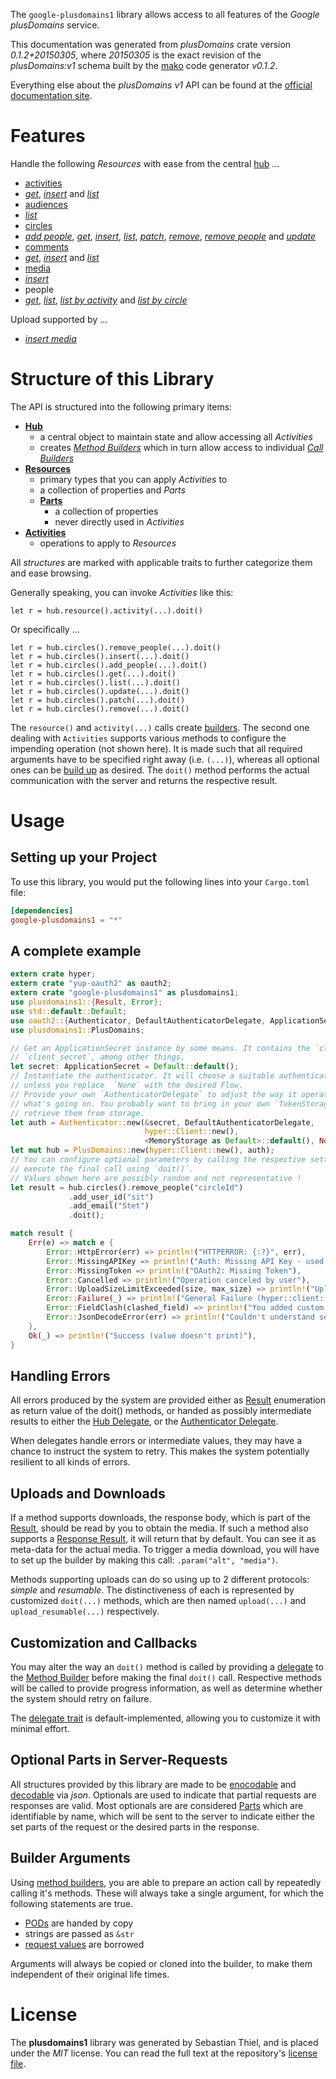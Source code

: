 <!---
DO NOT EDIT !
This file was generated automatically from 'src/mako/api/README.md.mako'
DO NOT EDIT !
-->
The `google-plusdomains1` library allows access to all features of the *Google plusDomains* service.

This documentation was generated from *plusDomains* crate version *0.1.2+20150305*, where *20150305* is the exact revision of the *plusDomains:v1* schema built by the [mako](http://www.makotemplates.org/) code generator *v0.1.2*.

Everything else about the *plusDomains* *v1* API can be found at the
[official documentation site](https://developers.google.com/+/domains/).
# Features

Handle the following *Resources* with ease from the central [hub](http://byron.github.io/google-apis-rs/google-plusdomains1/struct.PlusDomains.html) ... 

* [activities](http://byron.github.io/google-apis-rs/google-plusdomains1/struct.Activity.html)
 * [*get*](http://byron.github.io/google-apis-rs/google-plusdomains1/struct.ActivityGetCall.html), [*insert*](http://byron.github.io/google-apis-rs/google-plusdomains1/struct.ActivityInsertCall.html) and [*list*](http://byron.github.io/google-apis-rs/google-plusdomains1/struct.ActivityListCall.html)
* [audiences](http://byron.github.io/google-apis-rs/google-plusdomains1/struct.Audience.html)
 * [*list*](http://byron.github.io/google-apis-rs/google-plusdomains1/struct.AudienceListCall.html)
* [circles](http://byron.github.io/google-apis-rs/google-plusdomains1/struct.Circle.html)
 * [*add people*](http://byron.github.io/google-apis-rs/google-plusdomains1/struct.CircleAddPeopleCall.html), [*get*](http://byron.github.io/google-apis-rs/google-plusdomains1/struct.CircleGetCall.html), [*insert*](http://byron.github.io/google-apis-rs/google-plusdomains1/struct.CircleInsertCall.html), [*list*](http://byron.github.io/google-apis-rs/google-plusdomains1/struct.CircleListCall.html), [*patch*](http://byron.github.io/google-apis-rs/google-plusdomains1/struct.CirclePatchCall.html), [*remove*](http://byron.github.io/google-apis-rs/google-plusdomains1/struct.CircleRemoveCall.html), [*remove people*](http://byron.github.io/google-apis-rs/google-plusdomains1/struct.CircleRemovePeopleCall.html) and [*update*](http://byron.github.io/google-apis-rs/google-plusdomains1/struct.CircleUpdateCall.html)
* [comments](http://byron.github.io/google-apis-rs/google-plusdomains1/struct.Comment.html)
 * [*get*](http://byron.github.io/google-apis-rs/google-plusdomains1/struct.CommentGetCall.html), [*insert*](http://byron.github.io/google-apis-rs/google-plusdomains1/struct.CommentInsertCall.html) and [*list*](http://byron.github.io/google-apis-rs/google-plusdomains1/struct.CommentListCall.html)
* [media](http://byron.github.io/google-apis-rs/google-plusdomains1/struct.Media.html)
 * [*insert*](http://byron.github.io/google-apis-rs/google-plusdomains1/struct.MediaInsertCall.html)
* people
 * [*get*](http://byron.github.io/google-apis-rs/google-plusdomains1/struct.PeopleGetCall.html), [*list*](http://byron.github.io/google-apis-rs/google-plusdomains1/struct.PeopleListCall.html), [*list by activity*](http://byron.github.io/google-apis-rs/google-plusdomains1/struct.PeopleListByActivityCall.html) and [*list by circle*](http://byron.github.io/google-apis-rs/google-plusdomains1/struct.PeopleListByCircleCall.html)


Upload supported by ...

* [*insert media*](http://byron.github.io/google-apis-rs/google-plusdomains1/struct.MediaInsertCall.html)



# Structure of this Library

The API is structured into the following primary items:

* **[Hub](http://byron.github.io/google-apis-rs/google-plusdomains1/struct.PlusDomains.html)**
    * a central object to maintain state and allow accessing all *Activities*
    * creates [*Method Builders*](http://byron.github.io/google-apis-rs/google-plusdomains1/trait.MethodsBuilder.html) which in turn
      allow access to individual [*Call Builders*](http://byron.github.io/google-apis-rs/google-plusdomains1/trait.CallBuilder.html)
* **[Resources](http://byron.github.io/google-apis-rs/google-plusdomains1/trait.Resource.html)**
    * primary types that you can apply *Activities* to
    * a collection of properties and *Parts*
    * **[Parts](http://byron.github.io/google-apis-rs/google-plusdomains1/trait.Part.html)**
        * a collection of properties
        * never directly used in *Activities*
* **[Activities](http://byron.github.io/google-apis-rs/google-plusdomains1/trait.CallBuilder.html)**
    * operations to apply to *Resources*

All *structures* are marked with applicable traits to further categorize them and ease browsing.

Generally speaking, you can invoke *Activities* like this:

```Rust,ignore
let r = hub.resource().activity(...).doit()
```

Or specifically ...

```ignore
let r = hub.circles().remove_people(...).doit()
let r = hub.circles().insert(...).doit()
let r = hub.circles().add_people(...).doit()
let r = hub.circles().get(...).doit()
let r = hub.circles().list(...).doit()
let r = hub.circles().update(...).doit()
let r = hub.circles().patch(...).doit()
let r = hub.circles().remove(...).doit()
```

The `resource()` and `activity(...)` calls create [builders][builder-pattern]. The second one dealing with `Activities` 
supports various methods to configure the impending operation (not shown here). It is made such that all required arguments have to be 
specified right away (i.e. `(...)`), whereas all optional ones can be [build up][builder-pattern] as desired.
The `doit()` method performs the actual communication with the server and returns the respective result.

# Usage

## Setting up your Project

To use this library, you would put the following lines into your `Cargo.toml` file:

```toml
[dependencies]
google-plusdomains1 = "*"
```

## A complete example

```Rust
extern crate hyper;
extern crate "yup-oauth2" as oauth2;
extern crate "google-plusdomains1" as plusdomains1;
use plusdomains1::{Result, Error};
use std::default::Default;
use oauth2::{Authenticator, DefaultAuthenticatorDelegate, ApplicationSecret, MemoryStorage};
use plusdomains1::PlusDomains;

// Get an ApplicationSecret instance by some means. It contains the `client_id` and 
// `client_secret`, among other things.
let secret: ApplicationSecret = Default::default();
// Instantiate the authenticator. It will choose a suitable authentication flow for you, 
// unless you replace  `None` with the desired Flow.
// Provide your own `AuthenticatorDelegate` to adjust the way it operates and get feedback about 
// what's going on. You probably want to bring in your own `TokenStorage` to persist tokens and
// retrieve them from storage.
let auth = Authenticator::new(&secret, DefaultAuthenticatorDelegate,
                              hyper::Client::new(),
                              <MemoryStorage as Default>::default(), None);
let mut hub = PlusDomains::new(hyper::Client::new(), auth);
// You can configure optional parameters by calling the respective setters at will, and
// execute the final call using `doit()`.
// Values shown here are possibly random and not representative !
let result = hub.circles().remove_people("circleId")
             .add_user_id("sit")
             .add_email("Stet")
             .doit();

match result {
    Err(e) => match e {
        Error::HttpError(err) => println!("HTTPERROR: {:?}", err),
        Error::MissingAPIKey => println!("Auth: Missing API Key - used if there are no scopes"),
        Error::MissingToken => println!("OAuth2: Missing Token"),
        Error::Cancelled => println!("Operation canceled by user"),
        Error::UploadSizeLimitExceeded(size, max_size) => println!("Upload size too big: {} of {}", size, max_size),
        Error::Failure(_) => println!("General Failure (hyper::client::Response doesn't print)"),
        Error::FieldClash(clashed_field) => println!("You added custom parameter which is part of builder: {:?}", clashed_field),
        Error::JsonDecodeError(err) => println!("Couldn't understand server reply - maybe API needs update: {:?}", err),
    },
    Ok(_) => println!("Success (value doesn't print)"),
}

```
## Handling Errors

All errors produced by the system are provided either as [Result](http://byron.github.io/google-apis-rs/google-plusdomains1/enum.Result.html) enumeration as return value of 
the doit() methods, or handed as possibly intermediate results to either the 
[Hub Delegate](http://byron.github.io/google-apis-rs/google-plusdomains1/trait.Delegate.html), or the [Authenticator Delegate](http://byron.github.io/google-apis-rs/google-plusdomains1/../yup-oauth2/trait.AuthenticatorDelegate.html).

When delegates handle errors or intermediate values, they may have a chance to instruct the system to retry. This 
makes the system potentially resilient to all kinds of errors.

## Uploads and Downloads
If a method supports downloads, the response body, which is part of the [Result](http://byron.github.io/google-apis-rs/google-plusdomains1/enum.Result.html), should be
read by you to obtain the media.
If such a method also supports a [Response Result](http://byron.github.io/google-apis-rs/google-plusdomains1/trait.ResponseResult.html), it will return that by default.
You can see it as meta-data for the actual media. To trigger a media download, you will have to set up the builder by making
this call: `.param("alt", "media")`.

Methods supporting uploads can do so using up to 2 different protocols: 
*simple* and *resumable*. The distinctiveness of each is represented by customized 
`doit(...)` methods, which are then named `upload(...)` and `upload_resumable(...)` respectively.

## Customization and Callbacks

You may alter the way an `doit()` method is called by providing a [delegate](http://byron.github.io/google-apis-rs/google-plusdomains1/trait.Delegate.html) to the 
[Method Builder](http://byron.github.io/google-apis-rs/google-plusdomains1/trait.CallBuilder.html) before making the final `doit()` call. 
Respective methods will be called to provide progress information, as well as determine whether the system should 
retry on failure.

The [delegate trait](http://byron.github.io/google-apis-rs/google-plusdomains1/trait.Delegate.html) is default-implemented, allowing you to customize it with minimal effort.

## Optional Parts in Server-Requests

All structures provided by this library are made to be [enocodable](http://byron.github.io/google-apis-rs/google-plusdomains1/trait.RequestValue.html) and 
[decodable](http://byron.github.io/google-apis-rs/google-plusdomains1/trait.ResponseResult.html) via *json*. Optionals are used to indicate that partial requests are responses 
are valid.
Most optionals are are considered [Parts](http://byron.github.io/google-apis-rs/google-plusdomains1/trait.Part.html) which are identifiable by name, which will be sent to 
the server to indicate either the set parts of the request or the desired parts in the response.

## Builder Arguments

Using [method builders](http://byron.github.io/google-apis-rs/google-plusdomains1/trait.CallBuilder.html), you are able to prepare an action call by repeatedly calling it's methods.
These will always take a single argument, for which the following statements are true.

* [PODs][wiki-pod] are handed by copy
* strings are passed as `&str`
* [request values](http://byron.github.io/google-apis-rs/google-plusdomains1/trait.RequestValue.html) are borrowed

Arguments will always be copied or cloned into the builder, to make them independent of their original life times.

[wiki-pod]: http://en.wikipedia.org/wiki/Plain_old_data_structure
[builder-pattern]: http://en.wikipedia.org/wiki/Builder_pattern
[google-go-api]: https://github.com/google/google-api-go-client

# License
The **plusdomains1** library was generated by Sebastian Thiel, and is placed 
under the *MIT* license.
You can read the full text at the repository's [license file][repo-license].

[repo-license]: https://github.com/Byron/google-apis-rs/LICENSE.md
